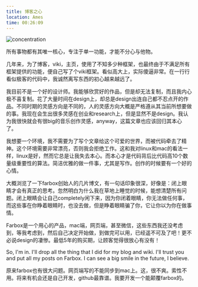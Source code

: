 ```yaml
---
title: 博客之心
location: Ames
time: 00:26:09
---
```


![concentration](https://farm9.staticflickr.com/8275/15612986550_0d97184028_o.jpg)

所有事物都有其唯一核心，专注于单一功能，才能不分心与他物。

几年来，为了博客，viki，主页，使用了不知多少种框架，也最终由于不满足所有框架提供的功能，便自己写了个viki框架。看似高大上，实际傻逼非常。在一行行看似极客的代码中，我诚然离写东西的初心越来越远了。

我目前不是一个好的设计师。我能够欣赏好的作品，但是却无法复制，而且我内心极不喜复制。花了大量时间在design上，却总是design出连自己都不忍点开的作品。不同时期的灵感方向是不同的，人的灵感方向大概是严格遵从其当前所想要做的事。我现在会生出很多灵感在创业和research上，但是显然不是design。我认为我很快就会有很big的音乐创作灵感，anyway，这篇文章也应该回归其本心了。

我想要一个环境，我不需要为了写个文章给这个可爱的世界，而被代码牵去了精神。这个环境需要非常漂亮，否则我会拒绝工作。这和我对linux和mac的看法一样，linux是好，然而它总是让我失去本心。而本心才是代码背后比代码高10个数量级重要性的算法。简洁优雅的做一件事，尤其是写作。创作的时候要有一个好的心情。

大概浏览了一下farbox创始人的几片博文，有一句话印象很深，好像是：闭上眼睛才会有真正的思考。忽然明白为什么我在草地上睡觉的时候，能想清楚所有问题。闭上眼睛会让自己completely闲下来，因为你闭着眼睛，你无法做任何事，而这些事在你睁着眼睛时，也没去做，但是睁着眼睛骗了你，它让你以为你在做事情。

Farbox是一个用心的产品，mac端，网页端，甚至微信，这些东西我还没考虑到，等我考虑到，然后自己决定开始做，到做完可以用，已经遥不可及了吧！更不必说design的凄惨。最低5年的购买期，让顾客觉得很放心有没有！

So, I'm in. I'll drop all the thing that I did for my blog and wiki. I'll trust you and put all my posts on Farbox. I can see a big smile in the future, I believe.

原来farbox也有很大问题。网页端写的不能同步到mac上。这，很不爽。索性不用。将来有机会还是自己开发，github最靠谱。我要开发一个能颠覆farbox的。

